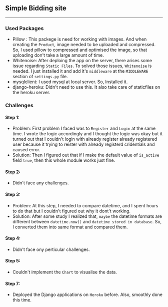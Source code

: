 ## Simple Bidding site
---

### Used Packages
  - Pillow : This packege is need for working with images. And when creating the `Product`, image needed to be uploaded and compressed. So, I used pillow to compressed and optimised the image, so that uploading don't take a large amount of time.
  - Whitenoise: After deploing the app on the server, there arises some issue regarding `Static Files`. To solved those issues, `Whitenoise` is needed. I just installed it and add it's `middleware` at the `MIDDLEWARE` section of `settings.py` file.
  - mysqlclient: I used mysql at local server. So, Installed it.
  - django-heroku: Didn't need to use this. It also take care of staticfiles on the heroku server.
  
### Challenges
#### Step 1:
  - Problem: First problem I faced was to `Register` and `Login` at the same time. I wrote the logic accordingly and I thought the logic was okay but it turned out that I couldn't login with already register already registered user because it trying to reister with already registerd cridentials and caused error.
  - Solution: Then I figured out that if I make the default value of `is_active` field `true`, then this whole module works just fine.
#### Step 2:
  - Didn't face any challenges.
  
#### Step 3:
  - Problem: At this step, I needed to compare datetime, and I spent hours to do that but I couldn't figured out why it dont't working.
  - Solution: After some study I realized that, `maybe` the datetime formats are different between `datetime.now()` and `datetime stored in database`. So, I converted them into same format and compared them.
  
#### Step 4:
  - Didn't face ony perticular challenges.
  
#### Step 5:
  - Couldn't implement the `Chart` to visualise the data.
#### Step 7: 
  - Deployed the Django applications on `Heroku` before. Also, smoothly done this time. 
